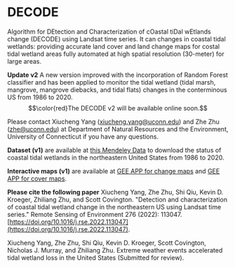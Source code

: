 # DECODE
Algorithm for DEtection and Characterization of cOastal tiDal wEtlands change (DECODE) using Landsat time series. It can changes in coastal tidal wetlands: providing accurate land cover and land change maps for costal tidal wetland areas fully automated at high spatial resolution (30-meter) for large areas. 

**Update v2** A new version improved with the incorporation of Random Forest classifier and has been applied to monitor the tidal wetland (tidal marsh, mangrove, mangrove diebacks, and tidal flats) changes in the conterminous US from 1986 to 2020. $$\color{red}The DECODE v2 will be available online soon.$$

Please contact Xiucheng Yang (xiucheng.yang@uconn.edu) and Zhe Zhu (zhe@uconn.edu) at Department of Natural Resources and the Environment, University of Connecticut if you have any questions.

**Dataset (v1)** are available at [this Mendeley Data](http://dx.doi.org/10.17632/5dz3c5tfw9.2) to download the status of coastal tidal wetlands in the northeastern United States from 1986 to 2020.

**Interactive maps (v1)** are available at [GEE APP for change maps](https://gers.users.earthengine.app/view/decodechange) and [GEE APP for cover maps](https://gers.users.earthengine.app/view/decodecover).

**Please cite the following paper** Xiucheng Yang, Zhe Zhu, Shi Qiu, Kevin D. Kroeger, Zhiliang Zhu, and Scott Covington. "Detection and characterization of coastal tidal wetland change in the northeastern US using Landsat time series." Remote Sensing of Environment 276 (2022): 113047. [https://doi.org/10.1016/j.rse.2022.113047](https://doi.org/10.1016/j.rse.2022.113047).

Xiucheng Yang, Zhe Zhu, Shi Qiu, Kevin D. Kroeger, Scott Covington, Nicholas J. Murray, and Zhiliang Zhu. Extreme weather events accelerated tidal wetland loss in the United States (Submitted for review).




